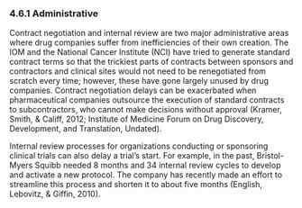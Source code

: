 ### 4.6.1 Administrative

Contract negotiation and internal review are two major administrative areas where drug companies suffer from inefficiencies of their own creation. The IOM and the National Cancer Institute (NCI) have tried to generate standard contract terms so that the trickiest parts of contracts between sponsors and contractors and clinical sites would not need to be renegotiated from scratch every time; however, these have gone largely unused by drug companies. Contract negotiation delays can be exacerbated when pharmaceutical companies outsource the execution of standard contracts to subcontractors, who cannot make decisions without approval (Kramer, Smith, & Califf, 2012; Institute of Medicine Forum on Drug Discovery, Development, and Translation, Undated).

Internal review processes for organizations conducting or sponsoring clinical trials can also delay a trial’s start. For example, in the past, Bristol-Myers Squibb needed 8 months and 34 internal review cycles to develop and activate a new protocol. The company has recently made an effort to streamline this process and shorten it to about five months (English, Lebovitz, & Giffin, 2010).

#
